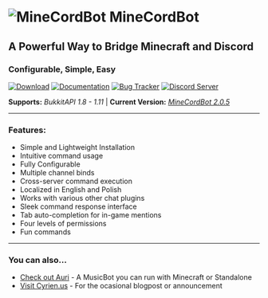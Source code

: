 # ![MineCordBot](https://www.spigotmc.org/data/resource_icons/30/30725.jpg?1477122936) __MineCordBot__
## A Powerful Way to Bridge Minecraft and Discord
### Configurable, Simple, Easy

[![Download](https://raw.githubusercontent.com/wiki/CyR1en/Minecordbot-v2/_imgs/button_download.png)](https://github.com/CyR1en/Minecordbot-v2/releases)
[![Documentation](https://raw.githubusercontent.com/wiki/CyR1en/Minecordbot-v2/_imgs/button_documentation.png)](https://github.com/CyR1en/Minecordbot-v2/wiki)
[![Bug Tracker](https://raw.githubusercontent.com/wiki/CyR1en/Minecordbot-v2/_imgs/button_bug-tracker.png)](https://dev.bukkit.org/projects/minecordbot-bukkit/issues)
[![Discord Server](https://raw.githubusercontent.com/wiki/CyR1en/Minecordbot-v2/_imgs/button_discord-server.png)](https://discordapp.com/invite/rEK5XmV)

__Supports:__ *BukkitAPI 1.8 - 1.11*  |  __Current Version:__ *[MineCordBot 2.0.5](https://dev.bukkit.org/projects/minecordbot-bukkit/files/2426990)*

---
### __Features:__
* Simple and Lightweight Installation
* Intuitive command usage
* Fully Configurable
* Multiple channel binds
* Cross-server command execution
* Localized in English and Polish
* Works with various other chat plugins
* Sleek command response interface
* Tab auto-completion for in-game mentions
* Four levels of permissions
* Fun commands

---
### You can also...  
* [Check out Auri](https://github.com/CyR1en/Project-Auri) - A MusicBot you can run with Minecraft or Standalone
* [Visit Cyrien.us](https://cyrein.us) - For the ocasional blogpost or announcement
